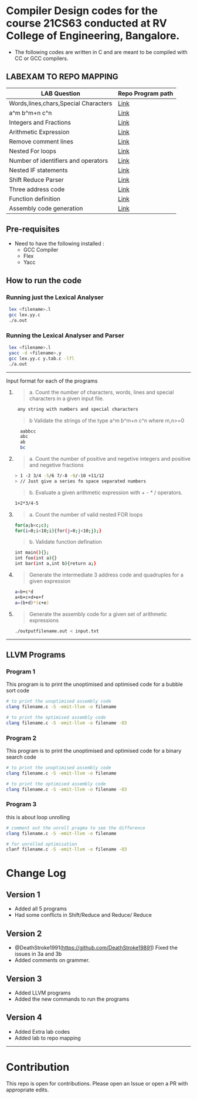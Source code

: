 # Compiler Design codes for the course 21CS63 conducted at RV College of Engineering, Bangalore.

- The following codes are written in C and are meant to be compiled with CC or GCC compilers.

## LABEXAM TO REPO MAPPING

| LAB Question                         | Repo Program path                                                                                  |
| ------------------------------------ | -------------------------------------------------------------------------------------------------- |
| Words,lines,chars,Special Characters | [Link](https://github.com/KTS-o7/Compiler-Design/blob/main/Prog1/Lex/lex.l)                        |
| a^m b^m+n c^n                        | [Link](https://github.com/KTS-o7/Compiler-Design/blob/main/Prog1/Yacc/yacc.y)                      |
| Integers and Fractions               | [Link](https://github.com/KTS-o7/Compiler-Design/blob/main/Prog2/Lex/lex.l)                        |
| Arithmetic Expression                | [Link](https://github.com/KTS-o7/Compiler-Design/blob/main/Prog2/Yacc/yacc.y)                      |
| Remove comment lines                 | [Link](https://github.com/KTS-o7/Compiler-Design/blob/main/Lab%20New%20Codes/commentRemover/lex.l) |
| Nested For loops                     | [Link](https://github.com/KTS-o7/Compiler-Design/blob/main/Prog3/a/lex.l)                          |
| Number of identifiers and operators  | [Link](https://github.com/KTS-o7/Compiler-Design/blob/main/Lab%20New%20Codes/keywordCount/lex.l)   |
| Nested IF statements                 | [Link](https://github.com/KTS-o7/Compiler-Design/blob/main/Lab%20New%20Codes/nestedIf/lex.l)       |
| Shift Reduce Parser                  | [Link](https://github.com/sohanv/Compiler-Design-2025/blob/main/parser.c)                          |
| Three address code                   | [Link](https://github.com/KTS-o7/Compiler-Design/blob/main/Prog4/lex.l)                            |
| Function definition                  | [Link](https://github.com/KTS-o7/Compiler-Design/blob/main/Prog3/b/lex.l)                          |
| Assembly code generation             | [Link](https://github.com/KTS-o7/Compiler-Design/blob/main/Prog5/lex.l)                            |

## Pre-requisites

- Need to have the following installed :
  - GCC Compiler
  - Flex
  - Yacc

## How to run the code

### Running just the Lexical Analyser

```bash
 lex <filename>.l
 gcc lex.yy.c
 ./a.out
```

### Running the Lexical Analyser and Parser

```bash
 lex <filename>.l
 yacc -d <filename>.y
 gcc lex.yy.c y.tab.c -lfl
 ./a.out
```

---

Input format for each of the programs

1.  > a. Count the number of characters, words, lines and special characters in a given input file.
    ```bash
     any string with numbers and special characters
    ```
    > b Validate the strings of the type a^m b^m+n c^n where m,n>=0
    ```bash
      aabbcc
      abc
      ab
      bc
    ```
2.  > a. Count the number of positive and negetive integers and positive and negetive fractions

    ```bash
    > 1 -2 3/4 -5/6 7/-8 -9/-10 +11/12
    > // Just give a series fo space separated numbers
    ```

    > b. Evaluate a given arithmetic expression with + - \* / operators.

    ```bash
    1+2*3/4-5
    ```

3.  > a. Count the number of valid nested FOR loops
    ```bash
    for(a;b<c;c);
    for(i=0;i<10;i){for(j=0;j<10;j);}
    ```
    > b. Validate function defination
    ```bash
    int main(){};
    int foo(int a){}
    int bar(int a,int b){return a;}
    ```
4.  > Generate the intermediate 3 address code and quadruples for a given expression

    ```bash
    a=b+c*d
    a+b+c+d+e+f
    a=(b+d)*(c+e)
    ```

5.  > Generate the assembly code for a given set of arithmetic expressions

    ```bash
    ./outputfilename.out < input.txt
    ```

---

## LLVM Programs

### Program 1

This program is to print the unoptimised and optimised code for a bubble sort code

```bash
# to print the unoptimised assembly code
clang filename.c -S -emit-llvm -o filename

# to print the optimised assembly code
clang filename.c -S -emit-llvm -o filename -O3
```

### Program 2

This program is to print the unoptimised and optimised code for a binary search code

```bash
# to print the unoptimised assembly code
clang filename.c -S -emit-llvm -o filename

# to print the optimised assembly code
clang filename.c -S -emit-llvm -o filename -O3
```

### Program 3

this is about loop unrolling

```bash
# comment out the unroll pragma to see the difference
clang filename.c -S -emit-llvm -o filename

# for unrolled optimisation
clanf filename.c -S -emit-llvm -o filename -O3
```

# Change Log

## Version 1

- Added all 5 programs
- Had some conflicts in Shift/Reduce and Reduce/ Reduce

## Version 2

- @DeathStroke1991(https://github.com/DeathStroke19891) Fixed the issues in 3a and 3b
- Added comments on grammer.

## Version 3

- Added LLVM programs
- Added the new commands to run the programs

## Version 4

- Added Extra lab codes
- Added lab to repo mapping

---

# Contribution

This repo is open for contributions. Please open an Issue or open a PR with appropriate edits.
